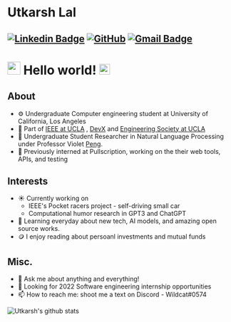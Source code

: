 # Utkarsh Lal

[![Linkedin Badge](https://img.shields.io/badge/-utkarshlal-blue?style=flat-square&logo=Linkedin&logoColor=white&link=https://www.linkedin.com/in/utkarshlal/)](https://www.linkedin.com/in/utkarshlal/) 
[![GitHub](https://img.shields.io/github/followers/utk7arsh?label=Follow&style=social)](https://github.com/utk7arsh/?tab=follow)
[![Gmail Badge](https://img.shields.io/badge/-utkarshlal01@gmail.com-c14438?style=flat-square&logo=Gmail&logoColor=white&link=mailto:utkarshlal01@gmail.com)](mailto:utkarshlal01@gmail.com)
---

# <img src="https://github.com/TheDudeThatCode/TheDudeThatCode/blob/master/Assets/Hi.gif" width="29px"> Hello world!&nbsp;<img src="https://github.com/TheDudeThatCode/TheDudeThatCode/blob/master/Assets/Earth.gif" width="24px">

  
## About

- ⚙️ Undergraduate Computer engineering student at University of California, Los Angeles 
- 🌱 Part of [IEEE at UCLA](https://github.com/UCLA-IEEE) , [DevX](https://github.com/ucladevx) and [Engineering Society at UCLA](https://github.com/ESUC)
- 🧐 Undergraduate Student Researcher in Natural Language Processing under Professor Violet [Peng](https://vnpeng.net/).  
- 🏢 Previously interned at Pullscription, working on the their web tools, APIs, and testing 

## Interests
- ☀️ Currently working on 
  - IEEE's Pocket racers project - self-driving small car
  - Computational humor research in GPT3 and ChatGPT
- 🔭 Learning everyday about new tech, AI models, and amazing open source works.
- 🪙 I enjoy reading about persoanl investments and mutual funds

## Misc.
- 💬 Ask me about anything and everything!
- 📜 Looking for 2022 Software engineering internship opportunities
- 📫 How to reach me: shoot me a text on Discord - Wildcat#0574


![Utkarsh's github stats](https://github-readme-stats.vercel.app/api?username=utk7arsh&show_icons=true)
